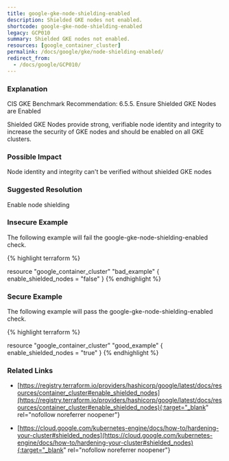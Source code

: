 ```yaml
---
title: google-gke-node-shielding-enabled
description: Shielded GKE nodes not enabled.
shortcode: google-gke-node-shielding-enabled
legacy: GCP010
summary: Shielded GKE nodes not enabled. 
resources: [google_container_cluster] 
permalink: /docs/google/gke/node-shielding-enabled/
redirect_from: 
  - /docs/google/GCP010/
---
```


### Explanation


CIS GKE Benchmark Recommendation: 6.5.5. Ensure Shielded GKE Nodes are Enabled

Shielded GKE Nodes provide strong, verifiable node identity and integrity to increase the security of GKE nodes and should be enabled on all GKE clusters.


### Possible Impact
Node identity and integrity can't be verified without shielded GKE nodes

### Suggested Resolution
Enable node shielding


### Insecure Example

The following example will fail the google-gke-node-shielding-enabled check.

{% highlight terraform %}

resource "google_container_cluster" "bad_example" {
	enable_shielded_nodes = "false"
}
{% endhighlight %}



### Secure Example

The following example will pass the google-gke-node-shielding-enabled check.

{% highlight terraform %}

resource "google_container_cluster" "good_example" {
	enable_shielded_nodes = "true"
}
{% endhighlight %}



### Related Links


- [https://registry.terraform.io/providers/hashicorp/google/latest/docs/resources/container_cluster#enable_shielded_nodes](https://registry.terraform.io/providers/hashicorp/google/latest/docs/resources/container_cluster#enable_shielded_nodes){:target="_blank" rel="nofollow noreferrer noopener"}

- [https://cloud.google.com/kubernetes-engine/docs/how-to/hardening-your-cluster#shielded_nodes](https://cloud.google.com/kubernetes-engine/docs/how-to/hardening-your-cluster#shielded_nodes){:target="_blank" rel="nofollow noreferrer noopener"}



